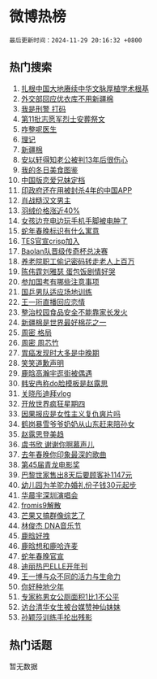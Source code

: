 # 微博热榜

`最后更新时间：2024-11-29 20:16:32 +0800`

## 热门搜索

1. [扎根中国大地赓续中华文脉厚植学术根基](https://m.weibo.cn/search?containerid=100103type%3D1%26t%3D10%26q%3D%23%E6%89%8E%E6%A0%B9%E4%B8%AD%E5%9B%BD%E5%A4%A7%E5%9C%B0%E8%B5%93%E7%BB%AD%E4%B8%AD%E5%8D%8E%E6%96%87%E8%84%89%E5%8E%9A%E6%A4%8D%E5%AD%A6%E6%9C%AF%E6%A0%B9%E5%9F%BA%23&stream_entry_id=51&isnewpage=1&extparam=seat%3D1%26pos%3D0%26dgr%3D0%26cate%3D10103%26q%3D%2523%25E6%2589%258E%25E6%25A0%25B9%25E4%25B8%25AD%25E5%259B%25BD%25E5%25A4%25A7%25E5%259C%25B0%25E8%25B5%2593%25E7%25BB%25AD%25E4%25B8%25AD%25E5%258D%258E%25E6%2596%2587%25E8%2584%2589%25E5%258E%259A%25E6%25A4%258D%25E5%25AD%25A6%25E6%259C%25AF%25E6%25A0%25B9%25E5%259F%25BA%2523%26filter_type%3Drealtimehot%26stream_entry_id%3D51%26c_type%3D51%26display_time%3D1732882591%26pre_seqid%3D173288259177502839196131)
1. [外交部回应优衣库不用新疆棉](https://m.weibo.cn/search?containerid=100103type%3D1%26t%3D10%26q%3D%23%E5%A4%96%E4%BA%A4%E9%83%A8%E5%9B%9E%E5%BA%94%E4%BC%98%E8%A1%A3%E5%BA%93%E4%B8%8D%E7%94%A8%E6%96%B0%E7%96%86%E6%A3%89%23&stream_entry_id=31&isnewpage=1&extparam=seat%3D1%26flag%3D0%26lcate%3D5001%26filter_type%3Drealtimehot%26c_type%3D31%26pos%3D0%26dgr%3D0%26cate%3D5001%26realpos%3D1%26q%3D%2523%25E5%25A4%2596%25E4%25BA%25A4%25E9%2583%25A8%25E5%259B%259E%25E5%25BA%2594%25E4%25BC%2598%25E8%25A1%25A3%25E5%25BA%2593%25E4%25B8%258D%25E7%2594%25A8%25E6%2596%25B0%25E7%2596%2586%25E6%25A3%2589%2523%26stream_entry_id%3D31%26band_rank%3D1%26display_time%3D1732882591%26pre_seqid%3D173288259177502839196131)
1. [我是刑警 打码](https://m.weibo.cn/search?containerid=100103type%3D1%26t%3D10%26q%3D%E6%88%91%E6%98%AF%E5%88%91%E8%AD%A6+%E6%89%93%E7%A0%81&stream_entry_id=31&isnewpage=1&extparam=seat%3D1%26flag%3D2%26lcate%3D5001%26filter_type%3Drealtimehot%26c_type%3D31%26pos%3D1%26dgr%3D0%26cate%3D5001%26realpos%3D2%26q%3D%25E6%2588%2591%25E6%2598%25AF%25E5%2588%2591%25E8%25AD%25A6%2520%25E6%2589%2593%25E7%25A0%2581%26stream_entry_id%3D31%26band_rank%3D2%26display_time%3D1732882591%26pre_seqid%3D173288259177502839196131)
1. [第11批志愿军烈士安葬祭文](https://m.weibo.cn/search?containerid=100103type%3D1%26t%3D10%26q%3D%23%E7%AC%AC11%E6%89%B9%E5%BF%97%E6%84%BF%E5%86%9B%E7%83%88%E5%A3%AB%E5%AE%89%E8%91%AC%E7%A5%AD%E6%96%87%23&stream_entry_id=31&isnewpage=1&extparam=seat%3D1%26flag%3D0%26lcate%3D5001%26filter_type%3Drealtimehot%26c_type%3D31%26pos%3D2%26dgr%3D0%26cate%3D5001%26realpos%3D3%26q%3D%2523%25E7%25AC%25AC11%25E6%2589%25B9%25E5%25BF%2597%25E6%2584%25BF%25E5%2586%259B%25E7%2583%2588%25E5%25A3%25AB%25E5%25AE%2589%25E8%2591%25AC%25E7%25A5%25AD%25E6%2596%2587%2523%26stream_entry_id%3D31%26band_rank%3D3%26display_time%3D1732882591%26pre_seqid%3D173288259177502839196131)
1. [咋整呢医生](https://m.weibo.cn/search?containerid=100103type%3D1%26t%3D10%26q%3D%23%E5%92%8B%E6%95%B4%E5%91%A2%E5%8C%BB%E7%94%9F%23&stream_entry_id=31&isnewpage=1&extparam=seat%3D1%26lcate%3D5001%26filter_type%3Drealtimehot%26band_rank%3D4%26pos%3D3%26dgr%3D0%26is_ad_pos%3D1%26adid%3D266354%26c_type%3D31%26q%3D%2523%25E5%2592%258B%25E6%2595%25B4%25E5%2591%25A2%25E5%258C%25BB%25E7%2594%259F%2523%26stream_entry_id%3D31%26cate%3D5001%26display_time%3D1732882591%26pre_seqid%3D173288259177502839196131)
1. [理记](https://m.weibo.cn/search?containerid=100103type%3D1%26t%3D10%26q%3D%E7%90%86%E8%AE%B0&stream_entry_id=31&isnewpage=1&extparam=seat%3D1%26flag%3D1%26lcate%3D5001%26filter_type%3Drealtimehot%26c_type%3D31%26pos%3D4%26dgr%3D0%26cate%3D5001%26realpos%3D4%26q%3D%25E7%2590%2586%25E8%25AE%25B0%26stream_entry_id%3D31%26band_rank%3D4%26display_time%3D1732882591%26pre_seqid%3D173288259177502839196131)
1. [新疆棉](https://m.weibo.cn/search?containerid=100103type%3D1%26t%3D10%26q%3D%E6%96%B0%E7%96%86%E6%A3%89&stream_entry_id=31&isnewpage=1&extparam=seat%3D1%26flag%3D1%26lcate%3D5001%26filter_type%3Drealtimehot%26c_type%3D31%26pos%3D5%26dgr%3D0%26cate%3D5001%26realpos%3D5%26q%3D%25E6%2596%25B0%25E7%2596%2586%25E6%25A3%2589%26stream_entry_id%3D31%26band_rank%3D5%26display_time%3D1732882591%26pre_seqid%3D173288259177502839196131)
1. [安以轩得知老公被判13年后很伤心](https://m.weibo.cn/search?containerid=100103type%3D1%26t%3D10%26q%3D%23%E5%AE%89%E4%BB%A5%E8%BD%A9%E5%BE%97%E7%9F%A5%E8%80%81%E5%85%AC%E8%A2%AB%E5%88%A413%E5%B9%B4%E5%90%8E%E5%BE%88%E4%BC%A4%E5%BF%83%23&stream_entry_id=31&isnewpage=1&extparam=seat%3D1%26flag%3D2%26lcate%3D5001%26filter_type%3Drealtimehot%26c_type%3D31%26pos%3D6%26dgr%3D0%26cate%3D5001%26realpos%3D6%26q%3D%2523%25E5%25AE%2589%25E4%25BB%25A5%25E8%25BD%25A9%25E5%25BE%2597%25E7%259F%25A5%25E8%2580%2581%25E5%2585%25AC%25E8%25A2%25AB%25E5%2588%25A413%25E5%25B9%25B4%25E5%2590%258E%25E5%25BE%2588%25E4%25BC%25A4%25E5%25BF%2583%2523%26stream_entry_id%3D31%26band_rank%3D6%26display_time%3D1732882591%26pre_seqid%3D173288259177502839196131)
1. [我的冬日美食图鉴](https://m.weibo.cn/search?containerid=100103type%3D1%26t%3D10%26q%3D%23%E6%88%91%E7%9A%84%E5%86%AC%E6%97%A5%E7%BE%8E%E9%A3%9F%E5%9B%BE%E9%89%B4%23&stream_entry_id=31&isnewpage=1&extparam=seat%3D1%26lcate%3D5001%26filter_type%3Drealtimehot%26band_rank%3D7%26pos%3D7%26dgr%3D0%26is_ad_pos%3D1%26adid%3D266631%26c_type%3D31%26q%3D%2523%25E6%2588%2591%25E7%259A%2584%25E5%2586%25AC%25E6%2597%25A5%25E7%25BE%258E%25E9%25A3%259F%25E5%259B%25BE%25E9%2589%25B4%2523%26stream_entry_id%3D31%26cate%3D5001%26display_time%3D1732882591%26pre_seqid%3D173288259177502839196131)
1. [中国版恋爱兄妹定档](https://m.weibo.cn/search?containerid=100103type%3D1%26t%3D10%26q%3D%23%E4%B8%AD%E5%9B%BD%E7%89%88%E6%81%8B%E7%88%B1%E5%85%84%E5%A6%B9%E5%AE%9A%E6%A1%A3%23&stream_entry_id=31&isnewpage=1&extparam=seat%3D1%26flag%3D0%26lcate%3D5001%26filter_type%3Drealtimehot%26c_type%3D31%26pos%3D8%26dgr%3D0%26cate%3D5001%26realpos%3D7%26q%3D%2523%25E4%25B8%25AD%25E5%259B%25BD%25E7%2589%2588%25E6%2581%258B%25E7%2588%25B1%25E5%2585%2584%25E5%25A6%25B9%25E5%25AE%259A%25E6%25A1%25A3%2523%26stream_entry_id%3D31%26band_rank%3D7%26display_time%3D1732882591%26pre_seqid%3D173288259177502839196131)
1. [印政府还在用被封杀4年的中国APP](https://m.weibo.cn/search?containerid=100103type%3D1%26t%3D10%26q%3D%23%E5%8D%B0%E6%94%BF%E5%BA%9C%E8%BF%98%E5%9C%A8%E7%94%A8%E8%A2%AB%E5%B0%81%E6%9D%804%E5%B9%B4%E7%9A%84%E4%B8%AD%E5%9B%BDAPP%23&stream_entry_id=31&isnewpage=1&extparam=seat%3D1%26flag%3D0%26lcate%3D5001%26filter_type%3Drealtimehot%26c_type%3D31%26pos%3D9%26dgr%3D0%26cate%3D5001%26realpos%3D8%26q%3D%2523%25E5%258D%25B0%25E6%2594%25BF%25E5%25BA%259C%25E8%25BF%2598%25E5%259C%25A8%25E7%2594%25A8%25E8%25A2%25AB%25E5%25B0%2581%25E6%259D%25804%25E5%25B9%25B4%25E7%259A%2584%25E4%25B8%25AD%25E5%259B%25BDAPP%2523%26stream_entry_id%3D31%26band_rank%3D8%26display_time%3D1732882591%26pre_seqid%3D173288259177502839196131)
1. [肖战糙汉文男主](https://m.weibo.cn/search?containerid=100103type%3D1%26t%3D10%26q%3D%23%E8%82%96%E6%88%98%E7%B3%99%E6%B1%89%E6%96%87%E7%94%B7%E4%B8%BB%23&stream_entry_id=31&isnewpage=1&extparam=seat%3D1%26flag%3D16%26lcate%3D5001%26filter_type%3Drealtimehot%26c_type%3D31%26pos%3D10%26dgr%3D0%26cate%3D5001%26realpos%3D9%26q%3D%2523%25E8%2582%2596%25E6%2588%2598%25E7%25B3%2599%25E6%25B1%2589%25E6%2596%2587%25E7%2594%25B7%25E4%25B8%25BB%2523%26stream_entry_id%3D31%26band_rank%3D9%26display_time%3D1732882591%26pre_seqid%3D173288259177502839196131)
1. [羽绒价格涨近40%](https://m.weibo.cn/search?containerid=100103type%3D1%26t%3D10%26q%3D%23%E7%BE%BD%E7%BB%92%E4%BB%B7%E6%A0%BC%E6%B6%A8%E8%BF%9140%25%23&stream_entry_id=31&isnewpage=1&extparam=seat%3D1%26flag%3D1%26lcate%3D5001%26filter_type%3Drealtimehot%26c_type%3D31%26pos%3D11%26dgr%3D0%26cate%3D5001%26realpos%3D10%26q%3D%2523%25E7%25BE%25BD%25E7%25BB%2592%25E4%25BB%25B7%25E6%25A0%25BC%25E6%25B6%25A8%25E8%25BF%259140%2525%2523%26stream_entry_id%3D31%26band_rank%3D10%26display_time%3D1732882591%26pre_seqid%3D173288259177502839196131)
1. [女孩边充电边玩手机手脚被电肿了](https://m.weibo.cn/search?containerid=100103type%3D1%26t%3D10%26q%3D%23%E5%A5%B3%E5%AD%A9%E8%BE%B9%E5%85%85%E7%94%B5%E8%BE%B9%E7%8E%A9%E6%89%8B%E6%9C%BA%E6%89%8B%E8%84%9A%E8%A2%AB%E7%94%B5%E8%82%BF%E4%BA%86%23&stream_entry_id=31&isnewpage=1&extparam=seat%3D1%26flag%3D1%26lcate%3D5001%26filter_type%3Drealtimehot%26c_type%3D31%26pos%3D12%26dgr%3D0%26cate%3D5001%26realpos%3D11%26q%3D%2523%25E5%25A5%25B3%25E5%25AD%25A9%25E8%25BE%25B9%25E5%2585%2585%25E7%2594%25B5%25E8%25BE%25B9%25E7%258E%25A9%25E6%2589%258B%25E6%259C%25BA%25E6%2589%258B%25E8%2584%259A%25E8%25A2%25AB%25E7%2594%25B5%25E8%2582%25BF%25E4%25BA%2586%2523%26stream_entry_id%3D31%26band_rank%3D11%26display_time%3D1732882591%26pre_seqid%3D173288259177502839196131)
1. [蛇年春晚标识有什么寓意](https://m.weibo.cn/search?containerid=100103type%3D1%26t%3D10%26q%3D%23%E8%9B%87%E5%B9%B4%E6%98%A5%E6%99%9A%E6%A0%87%E8%AF%86%E6%9C%89%E4%BB%80%E4%B9%88%E5%AF%93%E6%84%8F%23&stream_entry_id=31&isnewpage=1&extparam=seat%3D1%26flag%3D0%26lcate%3D5001%26filter_type%3Drealtimehot%26c_type%3D31%26pos%3D13%26dgr%3D0%26cate%3D5001%26realpos%3D12%26q%3D%2523%25E8%259B%2587%25E5%25B9%25B4%25E6%2598%25A5%25E6%2599%259A%25E6%25A0%2587%25E8%25AF%2586%25E6%259C%2589%25E4%25BB%2580%25E4%25B9%2588%25E5%25AF%2593%25E6%2584%258F%2523%26stream_entry_id%3D31%26band_rank%3D12%26display_time%3D1732882591%26pre_seqid%3D173288259177502839196131)
1. [TES官宣crisp加入](https://m.weibo.cn/search?containerid=100103type%3D1%26t%3D10%26q%3D%23TES%E5%AE%98%E5%AE%A3crisp%E5%8A%A0%E5%85%A5%23&stream_entry_id=31&isnewpage=1&extparam=seat%3D1%26flag%3D1%26lcate%3D5001%26filter_type%3Drealtimehot%26c_type%3D31%26pos%3D14%26dgr%3D0%26cate%3D5001%26realpos%3D13%26q%3D%2523TES%25E5%25AE%2598%25E5%25AE%25A3crisp%25E5%258A%25A0%25E5%2585%25A5%2523%26stream_entry_id%3D31%26band_rank%3D13%26display_time%3D1732882591%26pre_seqid%3D173288259177502839196131)
1. [Baolan队晋级传奇杯总决赛](https://m.weibo.cn/search?containerid=100103type%3D1%26t%3D10%26q%3D%23Baolan%E9%98%9F%E6%99%8B%E7%BA%A7%E4%BC%A0%E5%A5%87%E6%9D%AF%E6%80%BB%E5%86%B3%E8%B5%9B%23&stream_entry_id=31&isnewpage=1&extparam=seat%3D1%26flag%3D1%26lcate%3D5001%26filter_type%3Drealtimehot%26c_type%3D31%26pos%3D15%26dgr%3D0%26cate%3D5001%26realpos%3D14%26q%3D%2523Baolan%25E9%2598%259F%25E6%2599%258B%25E7%25BA%25A7%25E4%25BC%25A0%25E5%25A5%2587%25E6%259D%25AF%25E6%2580%25BB%25E5%2586%25B3%25E8%25B5%259B%2523%26stream_entry_id%3D31%26band_rank%3D14%26display_time%3D1732882591%26pre_seqid%3D173288259177502839196131)
1. [养老院职工偷记密码转走老人上百万](https://m.weibo.cn/search?containerid=100103type%3D1%26t%3D10%26q%3D%23%E5%85%BB%E8%80%81%E9%99%A2%E8%81%8C%E5%B7%A5%E5%81%B7%E8%AE%B0%E5%AF%86%E7%A0%81%E8%BD%AC%E8%B5%B0%E8%80%81%E4%BA%BA%E4%B8%8A%E7%99%BE%E4%B8%87%23&stream_entry_id=31&isnewpage=1&extparam=seat%3D1%26flag%3D1%26lcate%3D5001%26filter_type%3Drealtimehot%26c_type%3D31%26pos%3D16%26dgr%3D0%26cate%3D5001%26realpos%3D15%26q%3D%2523%25E5%2585%25BB%25E8%2580%2581%25E9%2599%25A2%25E8%2581%258C%25E5%25B7%25A5%25E5%2581%25B7%25E8%25AE%25B0%25E5%25AF%2586%25E7%25A0%2581%25E8%25BD%25AC%25E8%25B5%25B0%25E8%2580%2581%25E4%25BA%25BA%25E4%25B8%258A%25E7%2599%25BE%25E4%25B8%2587%2523%26stream_entry_id%3D31%26band_rank%3D15%26display_time%3D1732882591%26pre_seqid%3D173288259177502839196131)
1. [陈伟霆刘雅瑟 蛋包饭剧情好哭](https://m.weibo.cn/search?containerid=100103type%3D1%26t%3D10%26q%3D%E9%99%88%E4%BC%9F%E9%9C%86%E5%88%98%E9%9B%85%E7%91%9F+%E8%9B%8B%E5%8C%85%E9%A5%AD%E5%89%A7%E6%83%85%E5%A5%BD%E5%93%AD&stream_entry_id=31&isnewpage=1&extparam=seat%3D1%26flag%3D1%26lcate%3D5001%26filter_type%3Drealtimehot%26c_type%3D31%26pos%3D17%26dgr%3D0%26cate%3D5001%26realpos%3D16%26q%3D%25E9%2599%2588%25E4%25BC%259F%25E9%259C%2586%25E5%2588%2598%25E9%259B%2585%25E7%2591%259F%2520%25E8%259B%258B%25E5%258C%2585%25E9%25A5%25AD%25E5%2589%25A7%25E6%2583%2585%25E5%25A5%25BD%25E5%2593%25AD%26stream_entry_id%3D31%26band_rank%3D16%26display_time%3D1732882591%26pre_seqid%3D173288259177502839196131)
1. [参加国考有哪些注意事项](https://m.weibo.cn/search?containerid=100103type%3D1%26t%3D10%26q%3D%23%E5%8F%82%E5%8A%A0%E5%9B%BD%E8%80%83%E6%9C%89%E5%93%AA%E4%BA%9B%E6%B3%A8%E6%84%8F%E4%BA%8B%E9%A1%B9%23&stream_entry_id=31&isnewpage=1&extparam=seat%3D1%26flag%3D1%26lcate%3D5001%26filter_type%3Drealtimehot%26c_type%3D31%26pos%3D18%26dgr%3D0%26cate%3D5001%26realpos%3D17%26q%3D%2523%25E5%258F%2582%25E5%258A%25A0%25E5%259B%25BD%25E8%2580%2583%25E6%259C%2589%25E5%2593%25AA%25E4%25BA%259B%25E6%25B3%25A8%25E6%2584%258F%25E4%25BA%258B%25E9%25A1%25B9%2523%26stream_entry_id%3D31%26band_rank%3D17%26display_time%3D1732882591%26pre_seqid%3D173288259177502839196131)
1. [国乒男队适应场地训练](https://m.weibo.cn/search?containerid=100103type%3D1%26t%3D10%26q%3D%E5%9B%BD%E4%B9%92%E7%94%B7%E9%98%9F%E9%80%82%E5%BA%94%E5%9C%BA%E5%9C%B0%E8%AE%AD%E7%BB%83&stream_entry_id=31&isnewpage=1&extparam=seat%3D1%26flag%3D1%26lcate%3D5001%26filter_type%3Drealtimehot%26c_type%3D31%26pos%3D19%26dgr%3D0%26cate%3D5001%26realpos%3D18%26q%3D%25E5%259B%25BD%25E4%25B9%2592%25E7%2594%25B7%25E9%2598%259F%25E9%2580%2582%25E5%25BA%2594%25E5%259C%25BA%25E5%259C%25B0%25E8%25AE%25AD%25E7%25BB%2583%26stream_entry_id%3D31%26band_rank%3D18%26display_time%3D1732882591%26pre_seqid%3D173288259177502839196131)
1. [王一珩直播回应恋情](https://m.weibo.cn/search?containerid=100103type%3D1%26t%3D10%26q%3D%23%E7%8E%8B%E4%B8%80%E7%8F%A9%E7%9B%B4%E6%92%AD%E5%9B%9E%E5%BA%94%E6%81%8B%E6%83%85%23&stream_entry_id=31&isnewpage=1&extparam=seat%3D1%26flag%3D1%26lcate%3D5001%26filter_type%3Drealtimehot%26c_type%3D31%26pos%3D20%26dgr%3D0%26cate%3D5001%26realpos%3D19%26q%3D%2523%25E7%258E%258B%25E4%25B8%2580%25E7%258F%25A9%25E7%259B%25B4%25E6%2592%25AD%25E5%259B%259E%25E5%25BA%2594%25E6%2581%258B%25E6%2583%2585%2523%26stream_entry_id%3D31%26band_rank%3D19%26display_time%3D1732882591%26pre_seqid%3D173288259177502839196131)
1. [整治校园食品安全不能靠家长发火](https://m.weibo.cn/search?containerid=100103type%3D1%26t%3D10%26q%3D%23%E6%95%B4%E6%B2%BB%E6%A0%A1%E5%9B%AD%E9%A3%9F%E5%93%81%E5%AE%89%E5%85%A8%E4%B8%8D%E8%83%BD%E9%9D%A0%E5%AE%B6%E9%95%BF%E5%8F%91%E7%81%AB%23&stream_entry_id=31&isnewpage=1&extparam=seat%3D1%26flag%3D1%26lcate%3D5001%26filter_type%3Drealtimehot%26c_type%3D31%26pos%3D21%26dgr%3D0%26cate%3D5001%26realpos%3D20%26q%3D%2523%25E6%2595%25B4%25E6%25B2%25BB%25E6%25A0%25A1%25E5%259B%25AD%25E9%25A3%259F%25E5%2593%2581%25E5%25AE%2589%25E5%2585%25A8%25E4%25B8%258D%25E8%2583%25BD%25E9%259D%25A0%25E5%25AE%25B6%25E9%2595%25BF%25E5%258F%2591%25E7%2581%25AB%2523%26stream_entry_id%3D31%26band_rank%3D20%26display_time%3D1732882591%26pre_seqid%3D173288259177502839196131)
1. [新疆棉是世界最好棉花之一](https://m.weibo.cn/search?containerid=100103type%3D1%26t%3D10%26q%3D%23%E6%96%B0%E7%96%86%E6%A3%89%E6%98%AF%E4%B8%96%E7%95%8C%E6%9C%80%E5%A5%BD%E6%A3%89%E8%8A%B1%E4%B9%8B%E4%B8%80%23&stream_entry_id=31&isnewpage=1&extparam=seat%3D1%26flag%3D0%26lcate%3D5001%26filter_type%3Drealtimehot%26c_type%3D31%26pos%3D22%26dgr%3D0%26cate%3D5001%26realpos%3D21%26q%3D%2523%25E6%2596%25B0%25E7%2596%2586%25E6%25A3%2589%25E6%2598%25AF%25E4%25B8%2596%25E7%2595%258C%25E6%259C%2580%25E5%25A5%25BD%25E6%25A3%2589%25E8%258A%25B1%25E4%25B9%258B%25E4%25B8%2580%2523%26stream_entry_id%3D31%26band_rank%3D21%26display_time%3D1732882591%26pre_seqid%3D173288259177502839196131)
1. [周密 格局](https://m.weibo.cn/search?containerid=100103type%3D1%26t%3D10%26q%3D%E5%91%A8%E5%AF%86+%E6%A0%BC%E5%B1%80&stream_entry_id=31&isnewpage=1&extparam=seat%3D1%26flag%3D2%26lcate%3D5001%26filter_type%3Drealtimehot%26c_type%3D31%26pos%3D23%26dgr%3D0%26cate%3D5001%26realpos%3D22%26q%3D%25E5%2591%25A8%25E5%25AF%2586%2520%25E6%25A0%25BC%25E5%25B1%2580%26stream_entry_id%3D31%26band_rank%3D22%26display_time%3D1732882591%26pre_seqid%3D173288259177502839196131)
1. [周密 周芯竹](https://m.weibo.cn/search?containerid=100103type%3D1%26t%3D10%26q%3D%E5%91%A8%E5%AF%86+%E5%91%A8%E8%8A%AF%E7%AB%B9&stream_entry_id=31&isnewpage=1&extparam=seat%3D1%26flag%3D0%26lcate%3D5001%26filter_type%3Drealtimehot%26c_type%3D31%26pos%3D24%26dgr%3D0%26cate%3D5001%26realpos%3D23%26q%3D%25E5%2591%25A8%25E5%25AF%2586%2520%25E5%2591%25A8%25E8%258A%25AF%25E7%25AB%25B9%26stream_entry_id%3D31%26band_rank%3D23%26display_time%3D1732882591%26pre_seqid%3D173288259177502839196131)
1. [胃癌发现时大多是中晚期](https://m.weibo.cn/search?containerid=100103type%3D1%26t%3D10%26q%3D%23%E8%83%83%E7%99%8C%E5%8F%91%E7%8E%B0%E6%97%B6%E5%A4%A7%E5%A4%9A%E6%98%AF%E4%B8%AD%E6%99%9A%E6%9C%9F%23&stream_entry_id=31&isnewpage=1&extparam=seat%3D1%26flag%3D0%26lcate%3D5001%26filter_type%3Drealtimehot%26c_type%3D31%26pos%3D25%26dgr%3D0%26cate%3D5001%26realpos%3D24%26q%3D%2523%25E8%2583%2583%25E7%2599%258C%25E5%258F%2591%25E7%258E%25B0%25E6%2597%25B6%25E5%25A4%25A7%25E5%25A4%259A%25E6%2598%25AF%25E4%25B8%25AD%25E6%2599%259A%25E6%259C%259F%2523%26stream_entry_id%3D31%26band_rank%3D24%26display_time%3D1732882591%26pre_seqid%3D173288259177502839196131)
1. [笑笑道歉声明](https://m.weibo.cn/search?containerid=100103type%3D1%26t%3D10%26q%3D%E7%AC%91%E7%AC%91%E9%81%93%E6%AD%89%E5%A3%B0%E6%98%8E&stream_entry_id=31&isnewpage=1&extparam=seat%3D1%26flag%3D1%26lcate%3D5001%26filter_type%3Drealtimehot%26c_type%3D31%26pos%3D26%26dgr%3D0%26cate%3D5001%26realpos%3D25%26q%3D%25E7%25AC%2591%25E7%25AC%2591%25E9%2581%2593%25E6%25AD%2589%25E5%25A3%25B0%25E6%2598%258E%26stream_entry_id%3D31%26band_rank%3D25%26display_time%3D1732882591%26pre_seqid%3D173288259177502839196131)
1. [鹿晗高瀚宇逛街被偶遇](https://m.weibo.cn/search?containerid=100103type%3D1%26t%3D10%26q%3D%23%E9%B9%BF%E6%99%97%E9%AB%98%E7%80%9A%E5%AE%87%E9%80%9B%E8%A1%97%E8%A2%AB%E5%81%B6%E9%81%87%23&stream_entry_id=31&isnewpage=1&extparam=seat%3D1%26flag%3D0%26lcate%3D5001%26filter_type%3Drealtimehot%26c_type%3D31%26pos%3D27%26dgr%3D0%26cate%3D5001%26realpos%3D26%26q%3D%2523%25E9%25B9%25BF%25E6%2599%2597%25E9%25AB%2598%25E7%2580%259A%25E5%25AE%2587%25E9%2580%259B%25E8%25A1%2597%25E8%25A2%25AB%25E5%2581%25B6%25E9%2581%2587%2523%26stream_entry_id%3D31%26band_rank%3D26%26display_time%3D1732882591%26pre_seqid%3D173288259177502839196131)
1. [韩安冉称do脸模板是赵露思](https://m.weibo.cn/search?containerid=100103type%3D1%26t%3D10%26q%3D%23%E9%9F%A9%E5%AE%89%E5%86%89%E7%A7%B0do%E8%84%B8%E6%A8%A1%E6%9D%BF%E6%98%AF%E8%B5%B5%E9%9C%B2%E6%80%9D%23&stream_entry_id=31&isnewpage=1&extparam=seat%3D1%26flag%3D0%26lcate%3D5001%26filter_type%3Drealtimehot%26c_type%3D31%26pos%3D28%26dgr%3D0%26cate%3D5001%26realpos%3D27%26q%3D%2523%25E9%259F%25A9%25E5%25AE%2589%25E5%2586%2589%25E7%25A7%25B0do%25E8%2584%25B8%25E6%25A8%25A1%25E6%259D%25BF%25E6%2598%25AF%25E8%25B5%25B5%25E9%259C%25B2%25E6%2580%259D%2523%26stream_entry_id%3D31%26band_rank%3D27%26display_time%3D1732882591%26pre_seqid%3D173288259177502839196131)
1. [关晓彤迪拜vlog](https://m.weibo.cn/search?containerid=100103type%3D1%26t%3D10%26q%3D%E5%85%B3%E6%99%93%E5%BD%A4%E8%BF%AA%E6%8B%9Cvlog&stream_entry_id=31&isnewpage=1&extparam=seat%3D1%26flag%3D0%26lcate%3D5001%26filter_type%3Drealtimehot%26c_type%3D31%26pos%3D29%26dgr%3D0%26cate%3D5001%26realpos%3D28%26q%3D%25E5%2585%25B3%25E6%2599%2593%25E5%25BD%25A4%25E8%25BF%25AA%25E6%258B%259Cvlog%26stream_entry_id%3D31%26band_rank%3D28%26display_time%3D1732882591%26pre_seqid%3D173288259177502839196131)
1. [开放世界疯狂星期四](https://m.weibo.cn/search?containerid=100103type%3D1%26t%3D10%26q%3D%23%E5%BC%80%E6%94%BE%E4%B8%96%E7%95%8C%E7%96%AF%E7%8B%82%E6%98%9F%E6%9C%9F%E5%9B%9B%23&stream_entry_id=31&isnewpage=1&extparam=seat%3D1%26flag%3D0%26lcate%3D5001%26filter_type%3Drealtimehot%26band_rank%3D29%26pos%3D30%26dgr%3D0%26cate%3D5001%26adid%3D266749%26realpos%3D29%26q%3D%2523%25E5%25BC%2580%25E6%2594%25BE%25E4%25B8%2596%25E7%2595%258C%25E7%2596%25AF%25E7%258B%2582%25E6%2598%259F%25E6%259C%259F%25E5%259B%259B%2523%26stream_entry_id%3D31%26c_type%3D31%26display_time%3D1732882591%26pre_seqid%3D173288259177502839196131)
1. [因果报应是女性主义复仇爽片吗](https://m.weibo.cn/search?containerid=100103type%3D1%26t%3D10%26q%3D%23%E5%9B%A0%E6%9E%9C%E6%8A%A5%E5%BA%94%E6%98%AF%E5%A5%B3%E6%80%A7%E4%B8%BB%E4%B9%89%E5%A4%8D%E4%BB%87%E7%88%BD%E7%89%87%E5%90%97%23&stream_entry_id=31&isnewpage=1&extparam=seat%3D1%26flag%3D1%26lcate%3D5001%26filter_type%3Drealtimehot%26c_type%3D31%26pos%3D31%26dgr%3D0%26cate%3D5001%26realpos%3D30%26q%3D%2523%25E5%259B%25A0%25E6%259E%259C%25E6%258A%25A5%25E5%25BA%2594%25E6%2598%25AF%25E5%25A5%25B3%25E6%2580%25A7%25E4%25B8%25BB%25E4%25B9%2589%25E5%25A4%258D%25E4%25BB%2587%25E7%2588%25BD%25E7%2589%2587%25E5%2590%2597%2523%26stream_entry_id%3D31%26band_rank%3D30%26display_time%3D1732882591%26pre_seqid%3D173288259177502839196131)
1. [鹤岗暴雪爷爷奶奶从山东赶来陪孙女](https://m.weibo.cn/search?containerid=100103type%3D1%26t%3D10%26q%3D%23%E9%B9%A4%E5%B2%97%E6%9A%B4%E9%9B%AA%E7%88%B7%E7%88%B7%E5%A5%B6%E5%A5%B6%E4%BB%8E%E5%B1%B1%E4%B8%9C%E8%B5%B6%E6%9D%A5%E9%99%AA%E5%AD%99%E5%A5%B3%23&stream_entry_id=31&isnewpage=1&extparam=seat%3D1%26flag%3D0%26lcate%3D5001%26filter_type%3Drealtimehot%26c_type%3D31%26pos%3D32%26dgr%3D0%26cate%3D5001%26realpos%3D31%26q%3D%2523%25E9%25B9%25A4%25E5%25B2%2597%25E6%259A%25B4%25E9%259B%25AA%25E7%2588%25B7%25E7%2588%25B7%25E5%25A5%25B6%25E5%25A5%25B6%25E4%25BB%258E%25E5%25B1%25B1%25E4%25B8%259C%25E8%25B5%25B6%25E6%259D%25A5%25E9%2599%25AA%25E5%25AD%2599%25E5%25A5%25B3%2523%26stream_entry_id%3D31%26band_rank%3D31%26display_time%3D1732882591%26pre_seqid%3D173288259177502839196131)
1. [赵露思登美趋](https://m.weibo.cn/search?containerid=100103type%3D1%26t%3D10%26q%3D%E8%B5%B5%E9%9C%B2%E6%80%9D%E7%99%BB%E7%BE%8E%E8%B6%8B&stream_entry_id=31&isnewpage=1&extparam=seat%3D1%26flag%3D1%26lcate%3D5001%26filter_type%3Drealtimehot%26c_type%3D31%26pos%3D33%26dgr%3D0%26cate%3D5001%26realpos%3D32%26q%3D%25E8%25B5%25B5%25E9%259C%25B2%25E6%2580%259D%25E7%2599%25BB%25E7%25BE%258E%25E8%25B6%258B%26stream_entry_id%3D31%26band_rank%3D32%26display_time%3D1732882591%26pre_seqid%3D173288259177502839196131)
1. [虞书欣 谢谢你啊慕声儿](https://m.weibo.cn/search?containerid=100103type%3D1%26t%3D10%26q%3D%E8%99%9E%E4%B9%A6%E6%AC%A3+%E8%B0%A2%E8%B0%A2%E4%BD%A0%E5%95%8A%E6%85%95%E5%A3%B0%E5%84%BF&stream_entry_id=31&isnewpage=1&extparam=seat%3D1%26flag%3D1%26lcate%3D5001%26filter_type%3Drealtimehot%26c_type%3D31%26pos%3D34%26dgr%3D0%26cate%3D5001%26realpos%3D33%26q%3D%25E8%2599%259E%25E4%25B9%25A6%25E6%25AC%25A3%2520%25E8%25B0%25A2%25E8%25B0%25A2%25E4%25BD%25A0%25E5%2595%258A%25E6%2585%2595%25E5%25A3%25B0%25E5%2584%25BF%26stream_entry_id%3D31%26band_rank%3D33%26display_time%3D1732882591%26pre_seqid%3D173288259177502839196131)
1. [去年春晚你印象最深的歌曲](https://m.weibo.cn/search?containerid=100103type%3D1%26t%3D10%26q%3D%23%E5%8E%BB%E5%B9%B4%E6%98%A5%E6%99%9A%E4%BD%A0%E5%8D%B0%E8%B1%A1%E6%9C%80%E6%B7%B1%E7%9A%84%E6%AD%8C%E6%9B%B2%23&stream_entry_id=31&isnewpage=1&extparam=seat%3D1%26flag%3D1%26lcate%3D5001%26filter_type%3Drealtimehot%26c_type%3D31%26pos%3D35%26dgr%3D0%26cate%3D5001%26realpos%3D34%26q%3D%2523%25E5%258E%25BB%25E5%25B9%25B4%25E6%2598%25A5%25E6%2599%259A%25E4%25BD%25A0%25E5%258D%25B0%25E8%25B1%25A1%25E6%259C%2580%25E6%25B7%25B1%25E7%259A%2584%25E6%25AD%258C%25E6%259B%25B2%2523%26stream_entry_id%3D31%26band_rank%3D34%26display_time%3D1732882591%26pre_seqid%3D173288259177502839196131)
1. [第45届青龙电影奖](https://m.weibo.cn/search?containerid=100103type%3D1%26t%3D10%26q%3D%23%E7%AC%AC45%E5%B1%8A%E9%9D%92%E9%BE%99%E7%94%B5%E5%BD%B1%E5%A5%96%23&stream_entry_id=31&isnewpage=1&extparam=seat%3D1%26flag%3D1%26lcate%3D5001%26filter_type%3Drealtimehot%26c_type%3D31%26pos%3D36%26dgr%3D0%26cate%3D5001%26realpos%3D35%26q%3D%2523%25E7%25AC%25AC45%25E5%25B1%258A%25E9%259D%2592%25E9%25BE%2599%25E7%2594%25B5%25E5%25BD%25B1%25E5%25A5%2596%2523%26stream_entry_id%3D31%26band_rank%3D35%26display_time%3D1732882591%26pre_seqid%3D173288259177502839196131)
1. [巴黎世家售出8天后要顾客补1147元](https://m.weibo.cn/search?containerid=100103type%3D1%26t%3D10%26q%3D%23%E5%B7%B4%E9%BB%8E%E4%B8%96%E5%AE%B6%E5%94%AE%E5%87%BA8%E5%A4%A9%E5%90%8E%E8%A6%81%E9%A1%BE%E5%AE%A2%E8%A1%A51147%E5%85%83%23&stream_entry_id=31&isnewpage=1&extparam=seat%3D1%26flag%3D0%26lcate%3D5001%26filter_type%3Drealtimehot%26c_type%3D31%26pos%3D37%26dgr%3D0%26cate%3D5001%26realpos%3D36%26q%3D%2523%25E5%25B7%25B4%25E9%25BB%258E%25E4%25B8%2596%25E5%25AE%25B6%25E5%2594%25AE%25E5%2587%25BA8%25E5%25A4%25A9%25E5%2590%258E%25E8%25A6%2581%25E9%25A1%25BE%25E5%25AE%25A2%25E8%25A1%25A51147%25E5%2585%2583%2523%26stream_entry_id%3D31%26band_rank%3D36%26display_time%3D1732882591%26pre_seqid%3D173288259177502839196131)
1. [幼儿园为羊驼办婚礼份子钱30元起步](https://m.weibo.cn/search?containerid=100103type%3D1%26t%3D10%26q%3D%23%E5%B9%BC%E5%84%BF%E5%9B%AD%E4%B8%BA%E7%BE%8A%E9%A9%BC%E5%8A%9E%E5%A9%9A%E7%A4%BC%E4%BB%BD%E5%AD%90%E9%92%B130%E5%85%83%E8%B5%B7%E6%AD%A5%23&stream_entry_id=31&isnewpage=1&extparam=seat%3D1%26flag%3D1%26lcate%3D5001%26filter_type%3Drealtimehot%26c_type%3D31%26pos%3D38%26dgr%3D0%26cate%3D5001%26realpos%3D37%26q%3D%2523%25E5%25B9%25BC%25E5%2584%25BF%25E5%259B%25AD%25E4%25B8%25BA%25E7%25BE%258A%25E9%25A9%25BC%25E5%258A%259E%25E5%25A9%259A%25E7%25A4%25BC%25E4%25BB%25BD%25E5%25AD%2590%25E9%2592%25B130%25E5%2585%2583%25E8%25B5%25B7%25E6%25AD%25A5%2523%26stream_entry_id%3D31%26band_rank%3D37%26display_time%3D1732882591%26pre_seqid%3D173288259177502839196131)
1. [华晨宇深圳演唱会](https://m.weibo.cn/search?containerid=100103type%3D1%26t%3D10%26q%3D%E5%8D%8E%E6%99%A8%E5%AE%87%E6%B7%B1%E5%9C%B3%E6%BC%94%E5%94%B1%E4%BC%9A&stream_entry_id=31&isnewpage=1&extparam=seat%3D1%26flag%3D1%26lcate%3D5001%26filter_type%3Drealtimehot%26c_type%3D31%26pos%3D39%26dgr%3D0%26cate%3D5001%26realpos%3D38%26q%3D%25E5%258D%258E%25E6%2599%25A8%25E5%25AE%2587%25E6%25B7%25B1%25E5%259C%25B3%25E6%25BC%2594%25E5%2594%25B1%25E4%25BC%259A%26stream_entry_id%3D31%26band_rank%3D38%26display_time%3D1732882591%26pre_seqid%3D173288259177502839196131)
1. [fromis9解散](https://m.weibo.cn/search?containerid=100103type%3D1%26t%3D10%26q%3D%23fromis9%E8%A7%A3%E6%95%A3%23&stream_entry_id=31&isnewpage=1&extparam=seat%3D1%26flag%3D0%26lcate%3D5001%26filter_type%3Drealtimehot%26c_type%3D31%26pos%3D40%26dgr%3D0%26cate%3D5001%26realpos%3D39%26q%3D%2523fromis9%25E8%25A7%25A3%25E6%2595%25A3%2523%26stream_entry_id%3D31%26band_rank%3D39%26display_time%3D1732882591%26pre_seqid%3D173288259177502839196131)
1. [芒果又搞群像综艺了](https://m.weibo.cn/search?containerid=100103type%3D1%26t%3D10%26q%3D%23%E8%8A%92%E6%9E%9C%E5%8F%88%E6%90%9E%E7%BE%A4%E5%83%8F%E7%BB%BC%E8%89%BA%E4%BA%86%23&stream_entry_id=31&isnewpage=1&extparam=seat%3D1%26flag%3D1%26lcate%3D5001%26filter_type%3Drealtimehot%26c_type%3D31%26pos%3D41%26dgr%3D0%26cate%3D5001%26realpos%3D40%26q%3D%2523%25E8%258A%2592%25E6%259E%259C%25E5%258F%2588%25E6%2590%259E%25E7%25BE%25A4%25E5%2583%258F%25E7%25BB%25BC%25E8%2589%25BA%25E4%25BA%2586%2523%26stream_entry_id%3D31%26band_rank%3D40%26display_time%3D1732882591%26pre_seqid%3D173288259177502839196131)
1. [林俊杰 DNA音乐节](https://m.weibo.cn/search?containerid=100103type%3D1%26t%3D10%26q%3D%E6%9E%97%E4%BF%8A%E6%9D%B0+DNA%E9%9F%B3%E4%B9%90%E8%8A%82&stream_entry_id=31&isnewpage=1&extparam=seat%3D1%26flag%3D0%26lcate%3D5001%26filter_type%3Drealtimehot%26c_type%3D31%26pos%3D42%26dgr%3D0%26cate%3D5001%26realpos%3D41%26q%3D%25E6%259E%2597%25E4%25BF%258A%25E6%259D%25B0%2520DNA%25E9%259F%25B3%25E4%25B9%2590%25E8%258A%2582%26stream_entry_id%3D31%26band_rank%3D41%26display_time%3D1732882591%26pre_seqid%3D173288259177502839196131)
1. [鹿晗好拽](https://m.weibo.cn/search?containerid=100103type%3D1%26t%3D10%26q%3D%E9%B9%BF%E6%99%97%E5%A5%BD%E6%8B%BD&stream_entry_id=31&isnewpage=1&extparam=seat%3D1%26flag%3D0%26lcate%3D5001%26filter_type%3Drealtimehot%26c_type%3D31%26pos%3D43%26dgr%3D0%26cate%3D5001%26realpos%3D42%26q%3D%25E9%25B9%25BF%25E6%2599%2597%25E5%25A5%25BD%25E6%258B%25BD%26stream_entry_id%3D31%26band_rank%3D42%26display_time%3D1732882591%26pre_seqid%3D173288259177502839196131)
1. [鹿晗想和鹿哈连麦](https://m.weibo.cn/search?containerid=100103type%3D1%26t%3D10%26q%3D%23%E9%B9%BF%E6%99%97%E6%83%B3%E5%92%8C%E9%B9%BF%E5%93%88%E8%BF%9E%E9%BA%A6%23&stream_entry_id=31&isnewpage=1&extparam=seat%3D1%26flag%3D1%26lcate%3D5001%26filter_type%3Drealtimehot%26c_type%3D31%26pos%3D44%26dgr%3D0%26cate%3D5001%26realpos%3D43%26q%3D%2523%25E9%25B9%25BF%25E6%2599%2597%25E6%2583%25B3%25E5%2592%258C%25E9%25B9%25BF%25E5%2593%2588%25E8%25BF%259E%25E9%25BA%25A6%2523%26stream_entry_id%3D31%26band_rank%3D43%26display_time%3D1732882591%26pre_seqid%3D173288259177502839196131)
1. [蛇年春晚官宣](https://m.weibo.cn/search?containerid=100103type%3D1%26t%3D10%26q%3D%23%E8%9B%87%E5%B9%B4%E6%98%A5%E6%99%9A%E5%AE%98%E5%AE%A3%23&stream_entry_id=31&isnewpage=1&extparam=seat%3D1%26flag%3D0%26lcate%3D5001%26filter_type%3Drealtimehot%26c_type%3D31%26pos%3D45%26dgr%3D0%26cate%3D5001%26realpos%3D44%26q%3D%2523%25E8%259B%2587%25E5%25B9%25B4%25E6%2598%25A5%25E6%2599%259A%25E5%25AE%2598%25E5%25AE%25A3%2523%26stream_entry_id%3D31%26band_rank%3D44%26display_time%3D1732882591%26pre_seqid%3D173288259177502839196131)
1. [迪丽热巴ELLE开年刊](https://m.weibo.cn/search?containerid=100103type%3D1%26t%3D10%26q%3D%E8%BF%AA%E4%B8%BD%E7%83%AD%E5%B7%B4ELLE%E5%BC%80%E5%B9%B4%E5%88%8A&stream_entry_id=31&isnewpage=1&extparam=seat%3D1%26flag%3D1%26lcate%3D5001%26filter_type%3Drealtimehot%26c_type%3D31%26pos%3D46%26dgr%3D0%26cate%3D5001%26realpos%3D45%26q%3D%25E8%25BF%25AA%25E4%25B8%25BD%25E7%2583%25AD%25E5%25B7%25B4ELLE%25E5%25BC%2580%25E5%25B9%25B4%25E5%2588%258A%26stream_entry_id%3D31%26band_rank%3D45%26display_time%3D1732882591%26pre_seqid%3D173288259177502839196131)
1. [王一博与众不同的活力与生命力](https://m.weibo.cn/search?containerid=100103type%3D1%26t%3D10%26q%3D%23%E7%8E%8B%E4%B8%80%E5%8D%9A%E4%B8%8E%E4%BC%97%E4%B8%8D%E5%90%8C%E7%9A%84%E6%B4%BB%E5%8A%9B%E4%B8%8E%E7%94%9F%E5%91%BD%E5%8A%9B%23&stream_entry_id=31&isnewpage=1&extparam=seat%3D1%26flag%3D1%26lcate%3D5001%26filter_type%3Drealtimehot%26c_type%3D31%26pos%3D47%26dgr%3D0%26cate%3D5001%26realpos%3D46%26q%3D%2523%25E7%258E%258B%25E4%25B8%2580%25E5%258D%259A%25E4%25B8%258E%25E4%25BC%2597%25E4%25B8%258D%25E5%2590%258C%25E7%259A%2584%25E6%25B4%25BB%25E5%258A%259B%25E4%25B8%258E%25E7%2594%259F%25E5%2591%25BD%25E5%258A%259B%2523%26stream_entry_id%3D31%26band_rank%3D46%26display_time%3D1732882591%26pre_seqid%3D173288259177502839196131)
1. [你好种地少年](https://m.weibo.cn/search?containerid=100103type%3D1%26t%3D10%26q%3D%E4%BD%A0%E5%A5%BD%E7%A7%8D%E5%9C%B0%E5%B0%91%E5%B9%B4&stream_entry_id=31&isnewpage=1&extparam=seat%3D1%26flag%3D1%26lcate%3D5001%26filter_type%3Drealtimehot%26c_type%3D31%26pos%3D48%26dgr%3D0%26cate%3D5001%26realpos%3D47%26q%3D%25E4%25BD%25A0%25E5%25A5%25BD%25E7%25A7%258D%25E5%259C%25B0%25E5%25B0%2591%25E5%25B9%25B4%26stream_entry_id%3D31%26band_rank%3D47%26display_time%3D1732882591%26pre_seqid%3D173288259177502839196131)
1. [专家称男女公厕面积1比1不公平](https://m.weibo.cn/search?containerid=100103type%3D1%26t%3D10%26q%3D%23%E4%B8%93%E5%AE%B6%E7%A7%B0%E7%94%B7%E5%A5%B3%E5%85%AC%E5%8E%95%E9%9D%A2%E7%A7%AF1%E6%AF%941%E4%B8%8D%E5%85%AC%E5%B9%B3%23&stream_entry_id=31&isnewpage=1&extparam=seat%3D1%26flag%3D1%26lcate%3D5001%26filter_type%3Drealtimehot%26c_type%3D31%26pos%3D49%26dgr%3D0%26cate%3D5001%26realpos%3D48%26q%3D%2523%25E4%25B8%2593%25E5%25AE%25B6%25E7%25A7%25B0%25E7%2594%25B7%25E5%25A5%25B3%25E5%2585%25AC%25E5%258E%2595%25E9%259D%25A2%25E7%25A7%25AF1%25E6%25AF%25941%25E4%25B8%258D%25E5%2585%25AC%25E5%25B9%25B3%2523%26stream_entry_id%3D31%26band_rank%3D48%26display_time%3D1732882591%26pre_seqid%3D173288259177502839196131)
1. [访台清华女生被台媒赞神仙妹妹](https://m.weibo.cn/search?containerid=100103type%3D1%26t%3D10%26q%3D%23%E8%AE%BF%E5%8F%B0%E6%B8%85%E5%8D%8E%E5%A5%B3%E7%94%9F%E8%A2%AB%E5%8F%B0%E5%AA%92%E8%B5%9E%E7%A5%9E%E4%BB%99%E5%A6%B9%E5%A6%B9%23&stream_entry_id=31&isnewpage=1&extparam=seat%3D1%26flag%3D0%26lcate%3D5001%26filter_type%3Drealtimehot%26c_type%3D31%26pos%3D50%26dgr%3D0%26cate%3D5001%26realpos%3D49%26q%3D%2523%25E8%25AE%25BF%25E5%258F%25B0%25E6%25B8%2585%25E5%258D%258E%25E5%25A5%25B3%25E7%2594%259F%25E8%25A2%25AB%25E5%258F%25B0%25E5%25AA%2592%25E8%25B5%259E%25E7%25A5%259E%25E4%25BB%2599%25E5%25A6%25B9%25E5%25A6%25B9%2523%26stream_entry_id%3D31%26band_rank%3D49%26display_time%3D1732882591%26pre_seqid%3D173288259177502839196131)
1. [孙颖莎训练手抡出残影](https://m.weibo.cn/search?containerid=100103type%3D1%26t%3D10%26q%3D%23%E5%AD%99%E9%A2%96%E8%8E%8E%E8%AE%AD%E7%BB%83%E6%89%8B%E6%8A%A1%E5%87%BA%E6%AE%8B%E5%BD%B1%23&stream_entry_id=31&isnewpage=1&extparam=seat%3D1%26flag%3D0%26lcate%3D5001%26filter_type%3Drealtimehot%26c_type%3D31%26pos%3D51%26dgr%3D0%26cate%3D5001%26realpos%3D50%26q%3D%2523%25E5%25AD%2599%25E9%25A2%2596%25E8%258E%258E%25E8%25AE%25AD%25E7%25BB%2583%25E6%2589%258B%25E6%258A%25A1%25E5%2587%25BA%25E6%25AE%258B%25E5%25BD%25B1%2523%26stream_entry_id%3D31%26band_rank%3D50%26display_time%3D1732882591%26pre_seqid%3D173288259177502839196131)

## 热门话题

暂无数据
